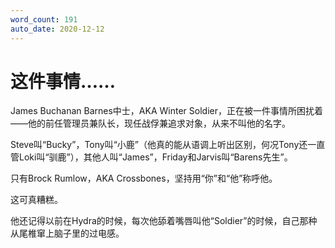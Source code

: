 ```yaml
---
word_count: 191
auto_date: 2020-12-12
---
```


# 这件事情……

James Buchanan Barnes中士，AKA Winter Soldier，正在被一件事情所困扰着——他的前任管理员兼队长，现任战俘兼追求对象，从来不叫他的名字。

Steve叫“Bucky”，Tony叫“小鹿”（他真的能从语调上听出区别，何况Tony还一直管Loki叫“驯鹿”），其他人叫“James”，Friday和Jarvis叫“Barens先生”。

只有Brock Rumlow，AKA Crossbones，坚持用“你”和“他”称呼他。

这可真糟糕。

他还记得以前在Hydra的时候，每次他舔着嘴唇叫他“Soldier”的时候，自己那种从尾椎窜上脑子里的过电感。
